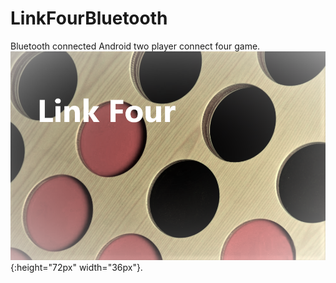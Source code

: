 # LinkFourBluetooth
Bluetooth connected Android two player connect four game.
![Link Four](./docs/title_screen.PNG){:height="72px" width="36px"}.

